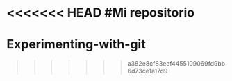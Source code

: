 <<<<<<< HEAD
#Mi repositorio
=======
# Experimenting-with-git
>>>>>>> a382e8cf83ecf4455109069fd9bb6d73ce1a17d9
